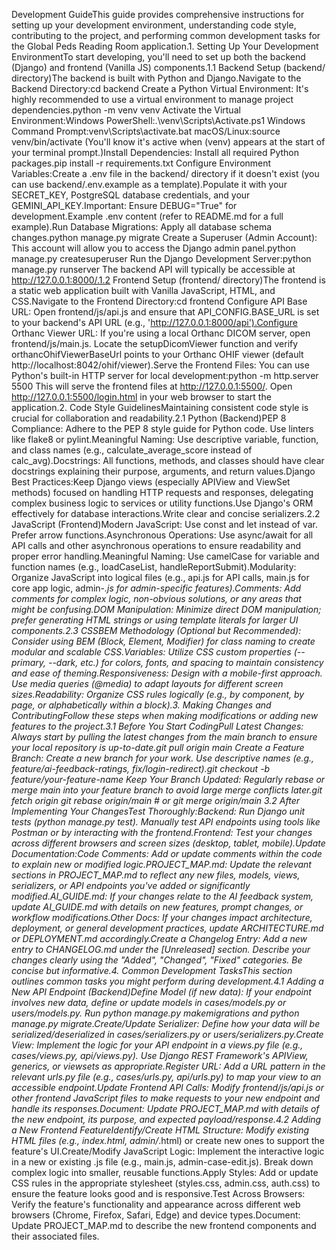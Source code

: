 Development GuideThis guide provides comprehensive instructions for setting up your development environment, understanding code style, contributing to the project, and performing common development tasks for the Global Peds Reading Room application.1. Setting Up Your Development EnvironmentTo start developing, you'll need to set up both the backend (Django) and frontend (Vanilla JS) components.1.1 Backend Setup (backend/ directory)The backend is built with Python and Django.Navigate to the Backend Directory:cd backend
Create a Python Virtual Environment: It's highly recommended to use a virtual environment to manage project dependencies.python -m venv venv
Activate the Virtual Environment:Windows PowerShell:.\venv\Scripts\Activate.ps1
Windows Command Prompt:venv\Scripts\activate.bat
macOS/Linux:source venv/bin/activate
(You'll know it's active when (venv) appears at the start of your terminal prompt.)Install Dependencies: Install all required Python packages.pip install -r requirements.txt
Configure Environment Variables:Create a .env file in the backend/ directory if it doesn't exist (you can use backend/.env.example as a template).Populate it with your SECRET_KEY, PostgreSQL database credentials, and your GEMINI_API_KEY.Important: Ensure DEBUG="True" for development.Example .env content (refer to README.md for a full example).Run Database Migrations: Apply all database schema changes.python manage.py migrate
Create a Superuser (Admin Account): This account will allow you to access the Django admin panel.python manage.py createsuperuser
Run the Django Development Server:python manage.py runserver
The backend API will typically be accessible at http://127.0.0.1:8000/.1.2 Frontend Setup (frontend/ directory)The frontend is a static web application built with Vanilla JavaScript, HTML, and CSS.Navigate to the Frontend Directory:cd frontend
Configure API Base URL: Open frontend/js/api.js and ensure that API_CONFIG.BASE_URL is set to your backend's API URL (e.g., 'http://127.0.0.1:8000/api').Configure Orthanc Viewer URL: If you're using a local Orthanc DICOM server, open frontend/js/main.js. Locate the setupDicomViewer function and verify orthancOhifViewerBaseUrl points to your Orthanc OHIF viewer (default http://localhost:8042/ohif/viewer).Serve the Frontend Files: You can use Python's built-in HTTP server for local development:python -m http.server 5500
This will serve the frontend files at http://127.0.0.1:5500/. Open http://127.0.0.1:5500/login.html in your web browser to start the application.2. Code Style GuidelinesMaintaining consistent code style is crucial for collaboration and readability.2.1 Python (Backend)PEP 8 Compliance: Adhere to the PEP 8 style guide for Python code. Use linters like flake8 or pylint.Meaningful Naming: Use descriptive variable, function, and class names (e.g., calculate_average_score instead of calc_avg).Docstrings: All functions, methods, and classes should have clear docstrings explaining their purpose, arguments, and return values.Django Best Practices:Keep Django views (especially APIView and ViewSet methods) focused on handling HTTP requests and responses, delegating complex business logic to services or utility functions.Use Django's ORM effectively for database interactions.Write clear and concise serializers.2.2 JavaScript (Frontend)Modern JavaScript: Use const and let instead of var. Prefer arrow functions.Asynchronous Operations: Use async/await for all API calls and other asynchronous operations to ensure readability and proper error handling.Meaningful Naming: Use camelCase for variable and function names (e.g., loadCaseList, handleReportSubmit).Modularity: Organize JavaScript into logical files (e.g., api.js for API calls, main.js for core app logic, admin-*.js for admin-specific features).Comments: Add comments for complex logic, non-obvious solutions, or any areas that might be confusing.DOM Manipulation: Minimize direct DOM manipulation; prefer generating HTML strings or using template literals for larger UI components.2.3 CSSBEM Methodology (Optional but Recommended): Consider using BEM (Block, Element, Modifier) for class naming to create modular and scalable CSS.Variables: Utilize CSS custom properties (--primary, --dark, etc.) for colors, fonts, and spacing to maintain consistency and ease of theming.Responsiveness: Design with a mobile-first approach. Use media queries (@media) to adapt layouts for different screen sizes.Readability: Organize CSS rules logically (e.g., by component, by page, or alphabetically within a block).3. Making Changes and ContributingFollow these steps when making modifications or adding new features to the project.3.1 Before You Start CodingPull Latest Changes: Always start by pulling the latest changes from the main branch to ensure your local repository is up-to-date.git pull origin main
Create a Feature Branch: Create a new branch for your work. Use descriptive names (e.g., feature/ai-feedback-ratings, fix/login-redirect).git checkout -b feature/your-feature-name
Keep Your Branch Updated: Regularly rebase or merge main into your feature branch to avoid large merge conflicts later.git fetch origin
git rebase origin/main # or git merge origin/main
3.2 After Implementing Your ChangesTest Thoroughly:Backend: Run Django unit tests (python manage.py test). Manually test API endpoints using tools like Postman or by interacting with the frontend.Frontend: Test your changes across different browsers and screen sizes (desktop, tablet, mobile).Update Documentation:Code Comments: Add or update comments within the code to explain new or modified logic.PROJECT_MAP.md: Update the relevant sections in PROJECT_MAP.md to reflect any new files, models, views, serializers, or API endpoints you've added or significantly modified.AI_GUIDE.md: If your changes relate to the AI feedback system, update AI_GUIDE.md with details on new features, prompt changes, or workflow modifications.Other Docs: If your changes impact architecture, deployment, or general development practices, update ARCHITECTURE.md or DEPLOYMENT.md accordingly.Create a Changelog Entry: Add a new entry to CHANGELOG.md under the [Unreleased] section. Describe your changes clearly using the "Added", "Changed", "Fixed" categories. Be concise but informative.4. Common Development TasksThis section outlines common tasks you might perform during development.4.1 Adding a New API Endpoint (Backend)Define Model (if new data): If your endpoint involves new data, define or update models in cases/models.py or users/models.py. Run python manage.py makemigrations and python manage.py migrate.Create/Update Serializer: Define how your data will be serialized/deserialized in cases/serializers.py or users/serializers.py.Create View: Implement the logic for your API endpoint in a views.py file (e.g., cases/views.py, api/views.py). Use Django REST Framework's APIView, generics, or viewsets as appropriate.Register URL: Add a URL pattern in the relevant urls.py file (e.g., cases/urls.py, api/urls.py) to map your view to an accessible endpoint.Update Frontend API Calls: Modify frontend/js/api.js or other frontend JavaScript files to make requests to your new endpoint and handle its responses.Document: Update PROJECT_MAP.md with details of the new endpoint, its purpose, and expected payload/response.4.2 Adding a New Frontend FeatureIdentify/Create HTML Structure: Modify existing HTML files (e.g., index.html, admin/*.html) or create new ones to support the feature's UI.Create/Modify JavaScript Logic: Implement the interactive logic in a new or existing .js file (e.g., main.js, admin-case-edit.js). Break down complex logic into smaller, reusable functions.Apply Styles: Add or update CSS rules in the appropriate stylesheet (styles.css, admin.css, auth.css) to ensure the feature looks good and is responsive.Test Across Browsers: Verify the feature's functionality and appearance across different web browsers (Chrome, Firefox, Safari, Edge) and device types.Document: Update PROJECT_MAP.md to describe the new frontend components and their associated files.